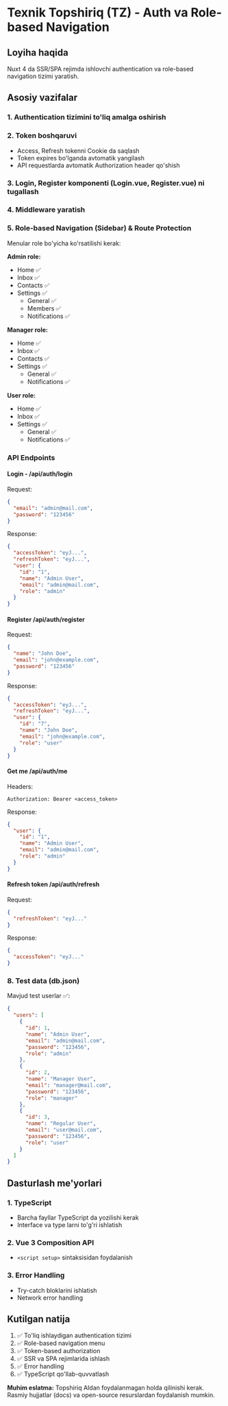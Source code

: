 # Texnik Topshiriq (TZ) - Auth va Role-based Navigation

## Loyiha haqida

Nuxt 4 da SSR/SPA rejimda ishlovchi authentication va role-based navigation tizimi yaratish.

## Asosiy vazifalar

### 1. Authentication tizimini to'liq amalga oshirish

### 2. Token boshqaruvi

- Access, Refresh tokenni Cookie da saqlash
- Token expires bo'lganda avtomatik yangilash
- API requestlarda avtomatik Authorization header qo'shish

### 3. Login, Register komponenti (Login.vue, Register.vue) ni tugallash

### 4. Middleware yaratish

### 5. Role-based Navigation (Sidebar) & Route Protection

Menular role bo'yicha ko'rsatilishi kerak:

**Admin role:**

- Home ✅
- Inbox ✅
- Contacts ✅
- Settings ✅
  - General ✅
  - Members ✅
  - Notifications ✅

**Manager role:**

- Home ✅
- Inbox ✅
- Contacts ✅
- Settings ✅
  - General ✅
  - Notifications ✅

**User role:**

- Home ✅
- Inbox ✅
- Settings ✅
  - General ✅
  - Notifications ✅

### API Endpoints

#### Login - /api/auth/login

Request:

```json
{
  "email": "admin@mail.com",
  "password": "123456"
}
```

Response:

```json
{
  "accessToken": "eyJ...",
  "refreshToken": "eyJ...",
  "user": {
    "id": "1",
    "name": "Admin User",
    "email": "admin@mail.com",
    "role": "admin"
  }
}
```

#### Register /api/auth/register

Request:

```json
{
  "name": "John Doe",
  "email": "john@example.com",
  "password": "123456"
}
```

Response:

```json
{
  "accessToken": "eyJ...",
  "refreshToken": "eyJ...",
  "user": {
    "id": "7",
    "name": "John Doe",
    "email": "john@example.com",
    "role": "user"
  }
}
```

#### Get me /api/auth/me

Headers:

```
Authorization: Bearer <access_token>
```

Response:

```json
{
  "user": {
    "id": "1",
    "name": "Admin User",
    "email": "admin@mail.com",
    "role": "admin"
  }
}
```

#### Refresh token /api/auth/refresh

Request:

```json
{
  "refreshToken": "eyJ..."
}
```

Response:

```json
{
  "accessToken": "eyJ..."
}
```

### 8. Test data (db.json)

Mavjud test userlar ✅:

```json
{
  "users": [
    {
      "id": 1,
      "name": "Admin User",
      "email": "admin@mail.com",
      "password": "123456",
      "role": "admin"
    },
    {
      "id": 2,
      "name": "Manager User",
      "email": "manager@mail.com",
      "password": "123456",
      "role": "manager"
    },
    {
      "id": 3,
      "name": "Regular User",
      "email": "user@mail.com",
      "password": "123456",
      "role": "user"
    }
  ]
}
```

## Dasturlash me'yorlari

### 1. TypeScript

- Barcha fayllar TypeScript da yozilishi kerak
- Interface va type larni to'g'ri ishlatish

### 2. Vue 3 Composition API

- `<script setup>` sintaksisidan foydalanish

### 3. Error Handling

- Try-catch bloklarini ishlatish
- Network error handling

## Kutilgan natija

1. ✅ To'liq ishlaydigan authentication tizimi
2. ✅ Role-based navigation menu
3. ✅ Token-based authorization
4. ✅ SSR va SPA rejimlarida ishlash
5. ✅ Error handling
6. ✅ TypeScript qo'llab-quvvatlash

**Muhim eslatma:** Topshiriq AIdan foydalanmagan holda qilinishi kerak. Rasmiy hujjatlar (docs) va open-source resurslardan foydalanish mumkin.
